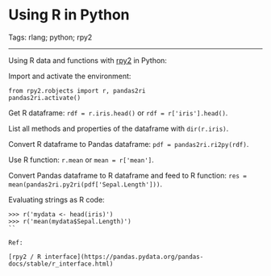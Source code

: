 # Using R in Python
Tags: rlang; python; rpy2

------

Using R data and functions with [rpy2](http://rpy2.readthedocs.io/)
in Python:

Import and activate the environment:
```
from rpy2.robjects import r, pandas2ri
pandas2ri.activate()
```

Get R dataframe: `rdf = r.iris.head()` or `rdf = r['iris'].head()`.

List all methods and properties of the dataframe with `dir(r.iris)`.

Convert R dataframe to Pandas dataframe: `pdf = pandas2ri.ri2py(rdf)`.

Use R function: `r.mean` or `mean = r['mean']`.

Convert Pandas dataframe to R dataframe and feed to R function:
`res = mean(pandas2ri.py2ri(pdf['Sepal.Length']))`.

Evaluating strings as R code:
```
>>> r('mydata <- head(iris)')
>>> r('mean(mydata$Sepal.Length)')
``

Ref:

[rpy2 / R interface](https://pandas.pydata.org/pandas-docs/stable/r_interface.html)
